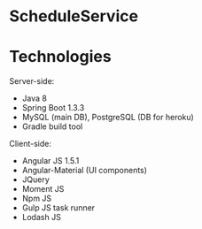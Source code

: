 # ScheduleService

# Technologies
Server-side:
- Java 8
- Spring Boot 1.3.3
- MySQL (main DB), PostgreSQL (DB for heroku)
- Gradle build tool

Client-side:
- Angular JS 1.5.1
- Angular-Material (UI components)
- JQuery
- Moment JS
- Npm JS
- Gulp JS task runner
- Lodash JS

